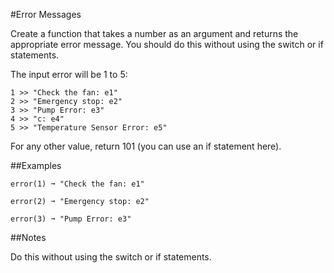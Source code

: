 #Error Messages

Create a function that takes a number as an argument and returns the appropriate error message. You should do this without using the switch or if statements.

The input error will be 1 to 5:

    1 >> "Check the fan: e1"
    2 >> "Emergency stop: e2"
    3 >> "Pump Error: e3"
    4 >> "c: e4"
    5 >> "Temperature Sensor Error: e5"

For any other value, return 101 (you can use an if statement here).

##Examples

    error(1) ➞ "Check the fan: e1"

    error(2) ➞ "Emergency stop: e2"

    error(3) ➞ "Pump Error: e3"

##Notes

Do this without using the switch or if statements.
